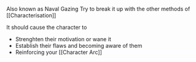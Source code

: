 Also known as Naval Gazing
Try to break it up with the other methods of [[Characterisation]]

It should cause the character to
- Strenghten their motivation or wane it
- Establish their flaws and becoming aware of them
- Reinforcing your [[Character Arc]]